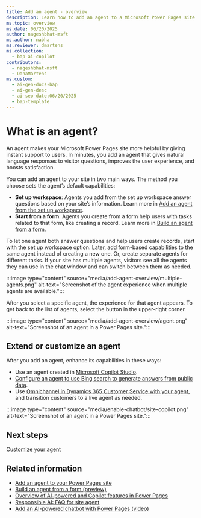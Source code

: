 ```yaml
---
title: Add an agent - overview
description: Learn how to add an agent to a Microsoft Power Pages site for quicker customer support and an improved user experience.
ms.topic: overview
ms.date: 06/20/2025
author: nageshbhat-msft
ms.author: nabha
ms.reviewer: dmartens
ms.collection: 
  - bap-ai-copilot
contributors:
  - nageshbhat-msft
  - DanaMartens
ms.custom:
  - ai-gen-docs-bap
  - ai-gen-desc
  - ai-seo-date:06/20/2025
  - bap-template
---
```


# What is an agent?

An agent makes your Microsoft Power Pages site more helpful by giving instant support to users. In minutes, you add an agent that gives natural language responses to visitor questions, improves the user experience, and boosts satisfaction.

You can add an agent to your site in two main ways. The method you choose sets the agent’s default capabilities:

- **Set up workspace**: Agents you add from the set up workspace answer questions based on your site’s information. Learn more in [Add an agent from the set up workspace](enable-agent.md).
- **Start from a form**: Agents you create from a form help users with tasks related to that form, like creating a record. Learn more in [Build an agent from a form](build-agent-from-form.md).

To let one agent both answer questions and help users create records, start with the set up workspace option. Later, add form-based capabilities to the same agent instead of creating a new one. Or, create separate agents for different tasks. If your site has multiple agents, visitors see all the agents they can use in the chat window and can switch between them as needed.

:::image type="content" source="media/add-agent-overview/multiple-agents.png" alt-text="Screenshot of the agent experience when multiple agents are available.":::

After you select a specific agent, the experience for that agent appears. To get back to the list of agents, select the button in the upper-right corner.

:::image type="content" source="media/add-agent-overview/agent.png" alt-text="Screenshot of an agent in a Power Pages site.":::

## Extend or customize an agent

After you add an agent, enhance its capabilities in these ways:

- Use an agent created in [Microsoft Copilot Studio](agent-how-to.md).
- [Configure an agent to use Bing search to generate answers from public data](force-bing-index.md).
- Use [Omnichannel in Dynamics 365 Customer Service with your agent](../configure/omnichannel.md), and transition customers to a live agent as needed.

:::image type="content" source="media/enable-chatbot/site-copilot.png" alt-text="Screenshot of an agent in a Power Pages site.":::

## Next steps

[Customize your agent](../getting-started/customize-your-agent.md)

## Related information

- [Add an agent to your Power Pages site](enable-agent.md)
- [Build an agent from a form (preview)](build-agent-from-form.md)
- [Overview of AI-powered and Copilot features in Power Pages](../configure/ai-copilot-overview.md)
- [Responsible AI: FAQ for site agent](../faq-site-agent.md)
- [Add an AI-powered chatbot with Power Pages (video)](https://youtu.be/ohANXe1bfos?feature=shared)
